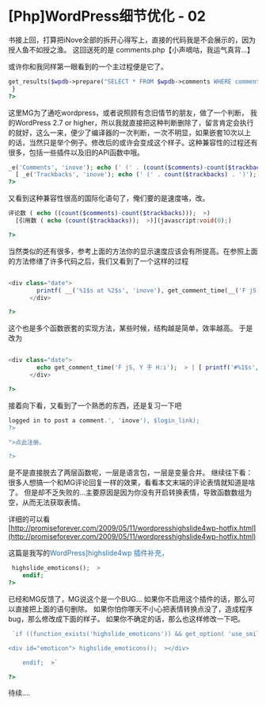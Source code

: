 # [Php]WordPress细节优化 - 02

书接上回，打算把iNove全部的拆开心得写上，直接的代码我是不会展示的，因为授人鱼不如授之渔。 这回送死的是 comments.php【小声嘀咕，我运气真背...】 

<!-- more -->

或许你和我同样第一眼看到的一个主过程便是它了。


```php
get_results($wpdb->prepare("SELECT * FROM $wpdb->comments WHERE comment_post_ID = %d AND comment_approved = '1' AND (comment_type = 'pingback' OR comment_type = 'trackback') ORDER BY comment_date", $post->ID));
 }
?>
```

这里MG为了通吃wordpress，或者说照顾有念旧情节的朋友，做了一个判断， 我的WordPress 2.7 or higher，所以我就直接把这种判断删除了，留言肯定会执行的就好，这么一来，便少了编译器的一次判断，一次不明显，如果嵌套10次以上的话，当然只是举个例子。修改后的或许会变成这个样子。这种兼容性的过程还有很多，包括一些插件以及旧的API函数中哦。

```php
_e('Comments', 'inove'); echo (' (' . (count($comments)-count($trackbacks)) . ')');  >
  [ _e('Trackbacks', 'inove'); echo (' (' . count($trackbacks) . ')');  >](javascript:void(0);)
?>
```

又看到这种兼容性很高的国际化语句了，俺们要的是速度咯，改。

```php
评论数 ( echo ((count($comments)-count($trackbacks)));  >) 
  [引用数 ( echo (count($trackbacks));  >)](javascript:void(0);) 

?>
```

当然类似的还有很多，参考上面的方法你的显示速度应该会有所提高。在参照上面的方法修缮了许多代码之后，我们又看到了一个这样的过程

```php

<div class="date">
        printf( __('%1$s at %2$s', 'inove'), get_comment_time(__('F jS, Y', 'inove')), get_comment_time(__('H:i', 'inove')) );         | [ printf('#%1$s', ++$trackbackcount);  >](#comment- comment_ID()  >)
      </div>

?>
```

这个也是多个函数嵌套的实现方法，某些时候，结构越是简单，效率越高。 于是改为

```php

<div class="date">
        echo get_comment_time('F jS, Y 于 H:i');  > | [ printf('#%1$s', ++$trackbackcount);  >](#comment- comment_ID()  >)
      </div>

?>
```

接着向下看，又看到了一个熟悉的东西，还是复习一下吧

```php
logged in to post a comment.', 'inove'), $login_link); 
?>
```

```php
">点此注册。

?>
```

是不是直接脱去了两层函数呢，一层是语言包，一层是变量合并。 继续往下看：很多人想搞一个和MG评论回复一样的效果，看看本文末端的评论表情就知道是啥了。 但是却不乏失败的...主要原因是因为你没有开启转换表情，导致函数数组为空，从而无法获取表情。 

详细的可以看[http://promiseforever.com/2009/05/11/wordpresshighslide4wp-hotfix.html](http://promiseforever.com/2009/05/11/wordpresshighslide4wp-hotfix.html) 

这篇是我写的<span style="color: #2970a6;">WordPress]highslide4wp 插件补充，</span>

```php
 highslide_emoticons();  >
    endif; 
?>
```

已经和MG反馈了，MG说这个是一个BUG... 如果你不启用这个插件的话，那么可以直接把上面的语句删除。 如果你怕你哪天不小心把表情转换点没了，造成程序bug，那么修改成下面的样子。 如果你不确定的话，那么也这样修改一下吧。

```php
 `if ((function_exists('highslide_emoticons')) && get_option( 'use_smilies' )):     

<div id="emoticon"> highslide_emoticons();  ></div>

    endif;  >`

?>
```

待续....

